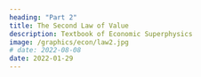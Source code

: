 ```yaml
---
heading: "Part 2"
title: The Second Law of Value
description: Textbook of Economic Superphysics
image: /graphics/econ/law2.jpg
# date: 2022-08-08
date: 2022-01-29
---
```

